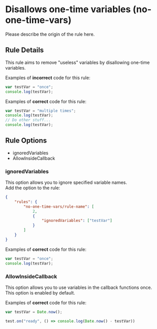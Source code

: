 # Disallows one-time variables (no-one-time-vars)

Please describe the origin of the rule here.

## Rule Details

This rule aims to remove "useless" variables by disallowing one-time variables.

Examples of **incorrect** code for this rule:

```js
var testVar = "once";
console.log(testVar);
```

Examples of **correct** code for this rule:

```js
var testVar = "multiple times";
console.log(testVar);
// Do other stuff...
console.log(testVar);
```

## Rule Options

- ignoredVariables
- AllowInsideCallback

### ignoredVariables

This option allows you to ignore specified variable names.\
Add the option to the rule:

```json
{
    "rules": {
        "no-one-time-vars/rule-name": [
            2,
            {
                "ignoredVariables": ["testVar"]
            }
        ]
    }
}
```

Examples of **correct** code for this rule:

```js
var testVar = "once";
console.log(testVar);
```

### AllowInsideCallback

This option allows you to use variables in the callback functions once.\
This option is enabled by default.

Examples of **correct** code for this rule:

```js
var testVar = Date.now();

test.on("ready", () => console.log(Date.now() - testVar))
```
